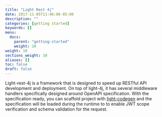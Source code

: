 ```yaml
---
title: "Light Rest 4j"
date: 2017-11-05T11:46:06-05:00
description: ""
categories: [getting started]
keywords: []
menu:
  docs:
    parent: "getting-started"
    weight: 10
weight: 10
sections_weight: 10
aliases: []
toc: false
draft: false
---
```


Light-rest-4j is a framework that is designed to speed up RESTful API development and 
deployment. On top of light-4j, it has several middleware handlers specifically designed 
around OpenAPI specification. With the specification ready, you can scaffold project
with [light-codegen][] and the specification will be loaded during the runtime to to
enable JWT scope verification and schema validation for the request. 

[light-codegen]: /tool/light-codegen/
